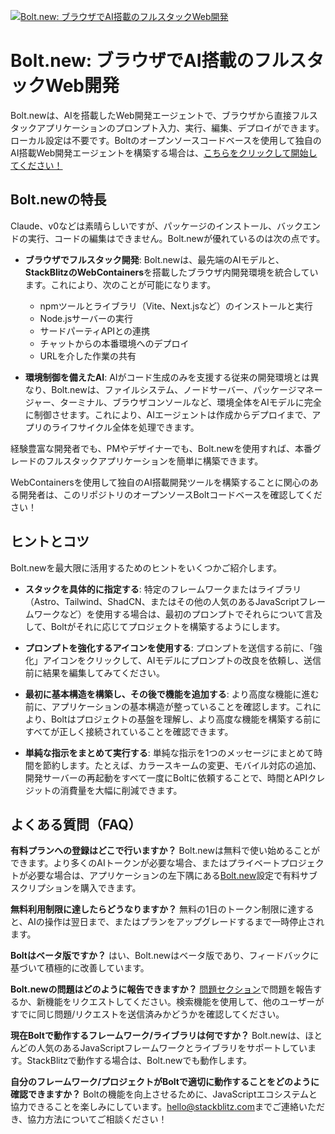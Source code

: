 [![Bolt.new: ブラウザでAI搭載のフルスタックWeb開発](./public/social_preview_index.jpg)](https://bolt.new)

# Bolt.new: ブラウザでAI搭載のフルスタックWeb開発

Bolt.newは、AIを搭載したWeb開発エージェントで、ブラウザから直接フルスタックアプリケーションのプロンプト入力、実行、編集、デプロイができます。ローカル設定は不要です。Boltのオープンソースコードベースを使用して独自のAI搭載Web開発エージェントを構築する場合は、[こちらをクリックして開始してください！](./CONTRIBUTING.md)

## Bolt.newの特長

Claude、v0などは素晴らしいですが、パッケージのインストール、バックエンドの実行、コードの編集はできません。Bolt.newが優れているのは次の点です。

- **ブラウザでフルスタック開発**: Bolt.newは、最先端のAIモデルと、**StackBlitzのWebContainers**を搭載したブラウザ内開発環境を統合しています。これにより、次のことが可能になります。

  - npmツールとライブラリ（Vite、Next.jsなど）のインストールと実行
  - Node.jsサーバーの実行
  - サードパーティAPIとの連携
  - チャットからの本番環境へのデプロイ
  - URLを介した作業の共有

- **環境制御を備えたAI**: AIがコード生成のみを支援する従来の開発環境とは異なり、Bolt.newは、ファイルシステム、ノードサーバー、パッケージマネージャー、ターミナル、ブラウザコンソールなど、環境全体をAIモデルに完全に制御させます。これにより、AIエージェントは作成からデプロイまで、アプリのライフサイクル全体を処理できます。

経験豊富な開発者でも、PMやデザイナーでも、Bolt.newを使用すれば、本番グレードのフルスタックアプリケーションを簡単に構築できます。

WebContainersを使用して独自のAI搭載開発ツールを構築することに関心のある開発者は、このリポジトリのオープンソースBoltコードベースを確認してください！

## ヒントとコツ

Bolt.newを最大限に活用するためのヒントをいくつかご紹介します。

- **スタックを具体的に指定する**: 特定のフレームワークまたはライブラリ（Astro、Tailwind、ShadCN、またはその他の人気のあるJavaScriptフレームワークなど）を使用する場合は、最初のプロンプトでそれらについて言及して、Boltがそれに応じてプロジェクトを構築するようにします。

- **プロンプトを強化するアイコンを使用する**: プロンプトを送信する前に、「強化」アイコンをクリックして、AIモデルにプロンプトの改良を依頼し、送信前に結果を編集してみてください。

- **最初に基本構造を構築し、その後で機能を追加する**: より高度な機能に進む前に、アプリケーションの基本構造が整っていることを確認します。これにより、Boltはプロジェクトの基盤を理解し、より高度な機能を構築する前にすべてが正しく接続されていることを確認できます。

- **単純な指示をまとめて実行する**: 単純な指示を1つのメッセージにまとめて時間を節約します。たとえば、カラースキームの変更、モバイル対応の追加、開発サーバーの再起動をすべて一度にBoltに依頼することで、時間とAPIクレジットの消費量を大幅に削減できます。

## よくある質問（FAQ）

**有料プランへの登録はどこで行いますか？**
Bolt.newは無料で使い始めることができます。より多くのAIトークンが必要な場合、またはプライベートプロジェクトが必要な場合は、アプリケーションの左下隅にある[Bolt.new](https://bolt.new)設定で有料サブスクリプションを購入できます。

**無料利用制限に達したらどうなりますか？**
無料の1日のトークン制限に達すると、AIの操作は翌日まで、またはプランをアップグレードするまで一時停止されます。

**Boltはベータ版ですか？**
はい、Bolt.newはベータ版であり、フィードバックに基づいて積極的に改善しています。

**Bolt.newの問題はどのように報告できますか？**
[問題セクション](https://github.com/bolt.new/issues)で問題を報告するか、新機能をリクエストしてください。検索機能を使用して、他のユーザーがすでに同じ問題/リクエストを送信済みかどうかを確認してください。

**現在Boltで動作するフレームワーク/ライブラリは何ですか？**
Bolt.newは、ほとんどの人気のあるJavaScriptフレームワークとライブラリをサポートしています。StackBlitzで動作する場合は、Bolt.newでも動作します。

**自分のフレームワーク/プロジェクトがBoltで適切に動作することをどのように確認できますか？**
Boltの機能を向上させるために、JavaScriptエコシステムと協力できることを楽しみにしています。[hello@stackblitz.com](mailto:hello@stackblitz.com)までご連絡いただき、協力方法についてご相談ください！
